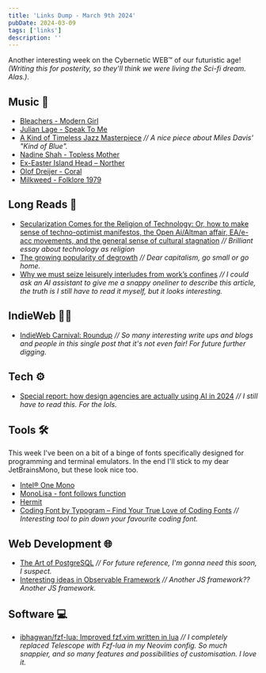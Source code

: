```yaml
---
title: 'Links Dump - March 9th 2024'
pubDate: 2024-03-09
tags: ['links']
description: ''
---
```


Another interesting week on the Cybernetic WEB™ of our futuristic age!
<br>_(Writing this for posterity, so they'll think we were living the Sci-fi dream. Alas.)._

## Music 🎵

- [Bleachers - Modern Girl](https://www.youtube.com/watch?v=6HbrymTIbyg)
- [Julian Lage - Speak To Me](https://www.youtube.com/watch?v=uhE3RrzfZ5w)
- [A Kind of Timeless Jazz Masterpiece](https://www.theatlantic.com/culture/archive/2024/03/miles-davis-kind-of-blue-65th-anniversary/677655) _// A nice piece about Miles Davis' "Kind of Blue"._
- [Nadine Shah - Topless Mother](https://www.youtube.com/watch?v=7RgQFHQGbpM&t=70s)
- [Ex-Easter Island Head – Norther](https://www.youtube.com/watch?v=rIx0QWwuG8o)
- [Olof Dreijer - Coral](https://olofdreijer.bandcamp.com/album/coral)
- [Milkweed - Folklore 1979](https://milkweedfolk.bandcamp.com/album/folklore-1979-2)

## Long Reads 📰

- [Secularization Comes for the Religion of Technology: Or, how to make sense of techno-optimist manifestos, the Open Ai/Altman affair, EA/e-acc movements, and the general sense of cultural stagnation](https://theconvivialsociety.substack.com/p/secularization-comes-for-the-religion) _// Brilliant essay about technology as religion_
- [The growing popularity of degrowth](https://grist.org/looking-forward/the-growing-popularity-of-degrowth/) _// Dear capitalism, go small or go home._
- [Why we must seize leisurely interludes from work’s confines](https://aeon.co/essays/why-we-must-seize-leisurely-interludes-from-works-confines) _// I could ask an AI assistant to give me a snappy oneliner to describe this article, the truth is I still have to read it myself, but it looks interesting._

## IndieWeb 🏴‍☠️

- [IndieWeb Carnival: Roundup](https://manuelmoreale.com/indieweb-carnival-roundup) _// So many interesting write ups and blogs and people in this single post that it's not even fair! For future further digging._

## Tech ⚙️

- [Special report: how design agencies are actually using AI in 2024](https://www.creativeboom.com/features/special-report-how-design-agencies-are-using-ai-in-2024/) _// I still have to read this. For the lols._

## Tools 🛠️

This week I've been on a bit of a binge of fonts specifically designed for programming and terminal emulators. In the end I'll stick to my dear JetBrainsMono, but these look nice too.

- [Intel® One Mono](https://www.intel.com/content/www/us/en/company-overview/one-monospace-font.html)
- [MonoLisa - font follows function](https://www.monolisa.dev/)
- [Hermit](https://pcaro.es/hermit/)
- [Coding Font by Typogram – Find Your True Love of Coding Fonts](https://www.codingfont.com/) _// Interesting tool to pin down your favourite coding font._

## Web Development 🌐

- [The Art of PostgreSQL](https://theartofpostgresql.com/) _// For future reference, I'm gonna need this soon, I suspect._
- [Interesting ideas in Observable Framework](https://simonwillison.net/2024/Mar/3/interesting-ideas-in-observable-framework/) _// Another JS framework?? Another JS framework._

## Software 💻

- [ibhagwan/fzf-lua: Improved fzf.vim written in lua](https://github.com/ibhagwan/fzf-lua) _// I completely replaced Telescope with Fzf-lua in my Neovim config. So much snappier, and so many features and possibilities of customisation. I love it._
